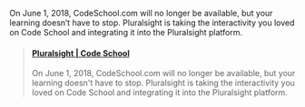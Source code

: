 On June 1, 2018, CodeSchool.com will no longer be available, but your learning doesn’t have to stop. Pluralsight is taking the interactivity you loved on Code School and integrating it into the Pluralsight platform.

<blockquote class="embedly-card"><h4><a href="https://www.pluralsight.com/codeschool/customer">Pluralsight | Code School</a></h4><p>On June 1, 2018, CodeSchool.com will no longer be available, but your learning doesn't have to stop. Pluralsight is taking the interactivity you loved on Code School and integrating it into the Pluralsight platform.</p></blockquote>
<script async src="//cdn.embedly.com/widgets/platform.js" charset="UTF-8"></script>
